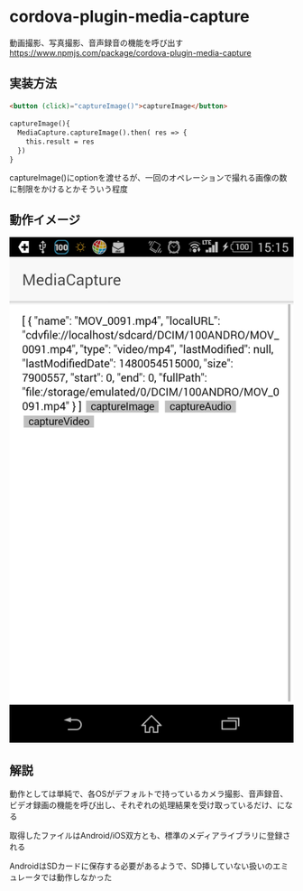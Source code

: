 
# cordova-plugin-media-capture
動画撮影、写真撮影、音声録音の機能を呼び出す
https://www.npmjs.com/package/cordova-plugin-media-capture

## 実装方法

```html
<button (click)="captureImage()">captureImage</button>
```

```javacsript
captureImage(){
  MediaCapture.captureImage().then( res => {
    this.result = res
  })
}
```

captureImage()にoptionを渡せるが、一回のオペレーションで撮れる画像の数に制限をかけるとかそういう程度

## 動作イメージ

![MediaCapture result Android](./img/mediacapture.jpg "Androidイメージ")


## 解説

動作としては単純で、各OSがデフォルトで持っているカメラ撮影、音声録音、ビデオ録画の機能を呼び出し、それぞれの処理結果を受け取っているだけ、になる

取得したファイルはAndroid/iOS双方とも、標準のメディアライブラリに登録される

AndroidはSDカードに保存する必要があるようで、SD挿していない扱いのエミュレータでは動作しなかった
